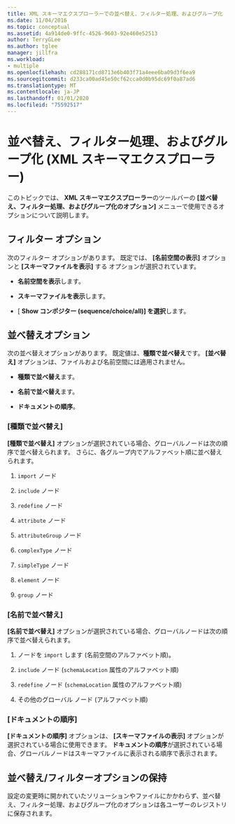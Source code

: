 ```yaml
---
title: XML スキーマエクスプローラーでの並べ替え、フィルター処理、およびグループ化
ms.date: 11/04/2016
ms.topic: conceptual
ms.assetid: 4a914de0-9ffc-4526-9603-92e460e52513
author: TerryGLee
ms.author: tglee
manager: jillfra
ms.workload:
- multiple
ms.openlocfilehash: cd288171cd8713e6b403f71a4eee6ba09d3f6ea9
ms.sourcegitcommit: d233ca00ad45e50cf62cca0d0b95dc69f0a87ad6
ms.translationtype: MT
ms.contentlocale: ja-JP
ms.lasthandoff: 01/01/2020
ms.locfileid: "75592517"
---
```

# <a name="sorting-filtering-and-grouping-xml-schema-explorer"></a>並べ替え、フィルター処理、およびグループ化 (XML スキーマエクスプローラー)

このトピックでは、 **XML スキーマエクスプローラー**のツールバーの **[並べ替え、フィルター処理、およびグループ化のオプション]** メニューで使用できるオプションについて説明します。

## <a name="filter-options"></a>フィルター オプション

次のフィルター オプションがあります。 既定では、 **[名前空間の表示]** オプションと **[スキーマファイルを表示]** する オプションが選択されています。

- **名前空間を表示**します。

- **スキーマファイルを表示**します。

- [ **Show コンポジター (sequence/choice/all)] を選択**します。

## <a name="sorting-options"></a>並べ替えオプション

次の並べ替えオプションがあります。 既定値は、**種類で並べ替え**です。 **[並べ替え]** オプションは、ファイルおよび名前空間には適用されません。

- **種類で並べ替え**ます。

- **名前で並べ替え**ます。

- **ドキュメントの順序**。

### <a name="sort-by-type"></a>[種類で並べ替え]

**[種類で並べ替え]** オプションが選択されている場合、グローバルノードは次の順序で並べ替えられます。 さらに、各グループ内でアルファベット順に並べ替えられます。

1. `import` ノード

2. `include` ノード

3. `redefine` ノード

4. `attribute` ノード

5. `attributeGroup` ノード

6. `complexType` ノード

7. `simpleType` ノード

8. `element` ノード

9. `group` ノード

### <a name="sort-by-name"></a>[名前で並べ替え]

**[名前で並べ替え]** オプションが選択されている場合、グローバルノードは次の順序で並べ替えられます。

1. ノードを `import` します (名前空間のアルファベット順)。

2. `include` ノード (`schemaLocation` 属性のアルファベット順)

3. `redefine` ノード (`schemaLocation` 属性のアルファベット順)

4. その他のグローバル ノード (アルファベット順)

### <a name="document-order"></a>[ドキュメントの順序]

**[ドキュメントの順序]** オプションは、 **[スキーマファイルの表示]** オプションが選択されている場合に使用できます。 **ドキュメントの順序**が選択されている場合、グローバルノードはスキーマファイルに表示される順序で表示されます。

## <a name="persisting-sortfilter-options"></a>並べ替え/フィルターオプションの保持

設定の変更時に開かれていたソリューションやファイルにかかわらず、並べ替え、フィルター処理、およびグループ化のオプションは各ユーザーのレジストリに保存されます。
